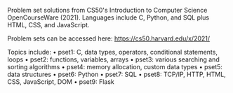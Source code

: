 Problem set solutions from CS50's Introduction to Computer Science OpenCourseWare (2021).
Languages include C, Python, and SQL plus HTML, CSS, and JavaScript.

Problem sets can be accessed here: https://cs50.harvard.edu/x/2021/

Topics include:
  • pset1: C, data types, operators, conditional statements, loops
  • pset2: functions, variables, arrays
  • pset3: various searching and sorting algorithms
  • pset4: memory allocation, custom data types
  • pset5: data structures
  • pset6: Python
  • pset7: SQL
  • pset8: TCP/IP, HTTP, HTML, CSS, JavaScript, DOM
  • pset9: Flask
